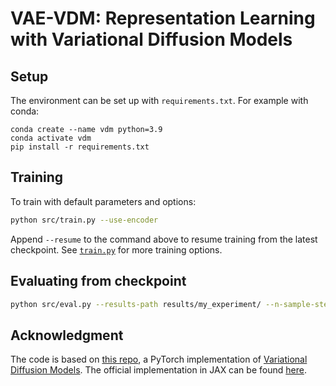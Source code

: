 # VAE-VDM: Representation Learning with Variational Diffusion Models

## Setup

The environment can be set up with `requirements.txt`. For example with conda:

```
conda create --name vdm python=3.9
conda activate vdm
pip install -r requirements.txt
```


## Training

To train with default parameters and options:

```bash
python src/train.py --use-encoder
```

Append `--resume` to the command above to resume training from the latest checkpoint. 
See [`train.py`](train.py) for more training options.


## Evaluating from checkpoint

```bash
python src/eval.py --results-path results/my_experiment/ --n-sample-steps 1000
```


## Acknowledgment

The code is based on [this repo](https://github.com/addtt/variational-diffusion-models), a PyTorch implementation of [Variational Diffusion Models](https://arxiv.org/abs/2107.00630). The official implementation in JAX can be found [here](https://github.com/google-research/vdm).
